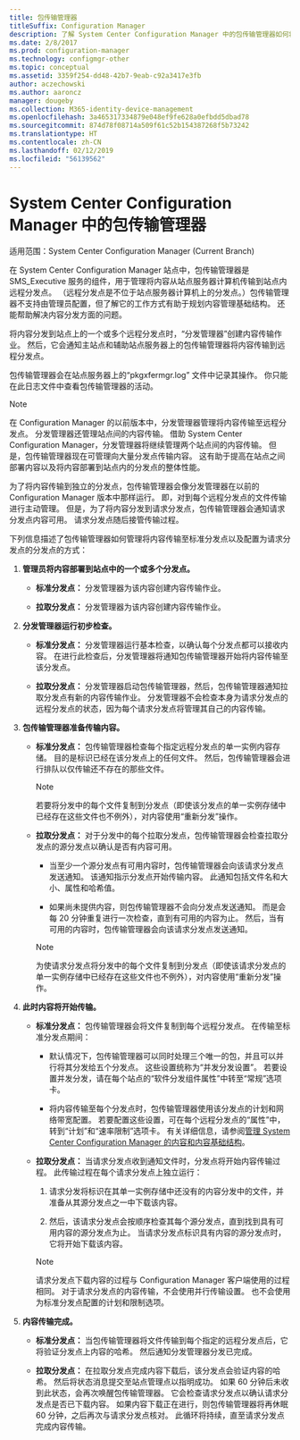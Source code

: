 ```yaml
---
title: 包传输管理器
titleSuffix: Configuration Manager
description: 了解 System Center Configuration Manager 中的包传输管理器如何将内容从站点服务器传输到远程分发点。
ms.date: 2/8/2017
ms.prod: configuration-manager
ms.technology: configmgr-other
ms.topic: conceptual
ms.assetid: 3359f254-dd48-42b7-9eab-c92a3417e3fb
author: aczechowski
ms.author: aaroncz
manager: dougeby
ms.collection: M365-identity-device-management
ms.openlocfilehash: 3a465317334879e048ef9fe628a0efbdd5dbad78
ms.sourcegitcommit: 874d78f08714a509f61c52b154387268f5b73242
ms.translationtype: HT
ms.contentlocale: zh-CN
ms.lasthandoff: 02/12/2019
ms.locfileid: "56139562"
---
```

# <a name="package-transfer-manager-in-system-center-configuration-manager"></a>System Center Configuration Manager 中的包传输管理器

适用范围：System Center Configuration Manager (Current Branch)

在 System Center Configuration Manager 站点中，包传输管理器是 SMS_Executive 服务的组件，用于管理将内容从站点服务器计算机传输到站点内远程分发点。 （远程分发点是不位于站点服务器计算机上的分发点。）包传输管理器不支持由管理员配置，但了解它的工作方式有助于规划内容管理基础结构。 还能帮助解决内容分发方面的问题。


将内容分发到站点上的一个或多个远程分发点时，“分发管理器”创建内容传输作业。 然后，它会通知主站点和辅助站点服务器上的包传输管理器将内容传输到远程分发点。

 包传输管理器会在站点服务器上的“pkgxfermgr.log”  文件中记录其操作。 你只能在此日志文件中查看包传输管理器的活动。  

> [!NOTE]  
>  在 Configuration Manager 的以前版本中，分发管理器管理将内容传输至远程分发点。 分发管理器还管理站点间的内容传输。 借助 System Center Configuration Manager，分发管理器将继续管理两个站点间的内容传输。 但是，包传输管理器现在可管理向大量分发点传输内容。 这有助于提高在站点之间部署内容以及将内容部署到站点内的分发点的整体性能。  

为了将内容传输到独立的分发点，包传输管理器会像分发管理器在以前的 Configuration Manager 版本中那样运行。 即，对到每个远程分发点的文件传输进行主动管理。 但是，为了将内容分发到请求分发点，包传输管理器会通知请求分发点内容可用。 请求分发点随后接管传输过程。  

下列信息描述了包传输管理器如何管理将内容传输至标准分发点以及配置为请求分发点的分发点的方式：
1.  **管理员将内容部署到站点中的一个或多个分发点。**  

    -   **标准分发点：** 分发管理器为该内容创建内容传输作业。  

    -   **拉取分发点：** 分发管理器为该内容创建内容传输作业。  

2.  **分发管理器运行初步检查。**  

    -   **标准分发点：** 分发管理器运行基本检查，以确认每个分发点都可以接收内容。 在进行此检查后，分发管理器将通知包传输管理器开始将内容传输至该分发点。  

    -   **拉取分发点：** 分发管理器启动包传输管理器，然后，包传输管理器通知拉取分发点有新的内容传输作业。 分发管理器不会检查本身为请求分发点的远程分发点的状态，因为每个请求分发点将管理其自己的内容传输。  

3.  **包传输管理器准备传输内容。**  

    -   **标准分发点：** 包传输管理器检查每个指定远程分发点的单一实例内容存储。 目的是标识已经在该分发点上的任何文件。 然后，包传输管理器会进行排队以仅传输还不存在的那些文件。  

        > [!NOTE]  
        >  若要将分发中的每个文件复制到分发点（即使该分发点的单一实例存储中已经存在这些文件也不例外），对内容使用“重新分发”操作。  

    -   **拉取分发点：** 对于分发中的每个拉取分发点，包传输管理器会检查拉取分发点的源分发点以确认是否有内容可用。  

        -   当至少一个源分发点有可用内容时，包传输管理器会向该请求分发点发送通知。 该通知指示分发点开始传输内容。 此通知包括文件名和大小、属性和哈希值。  

        -   如果尚未提供内容，则包传输管理器不会向分发点发送通知。 而是会每 20 分钟重复进行一次检查，直到有可用的内容为止。 然后，当有可用的内容时，包传输管理器会向该请求分发点发送通知。  

        > [!NOTE]  
        >  为使请求分发点将分发中的每个文件复制到分发点（即使该请求分发点的单一实例存储中已经存在这些文件也不例外），对内容使用“重新分发”操作。  

4.  **此时内容将开始传输。**  

    -   **标准分发点：** 包传输管理器会将文件复制到每个远程分发点。 在传输至标准分发点期间：  

        -   默认情况下，包传输管理器可以同时处理三个唯一的包，并且可以并行将其分发给五个分发点。 这些设置统称为“并发分发设置”。 若要设置并发分发，请在每个站点的“软件分发组件属性”中转至“常规”选项卡。  

        -   将内容传输至每个分发点时，包传输管理器使用该分发点的计划和网络带宽配置。 若要配置这些设置，可在每个远程分发点的“属性”中，转到“计划”和“速率限制”选项卡。 有关详细信息，请参阅[管理 System Center Configuration Manager 的内容和内容基础结构](../../../core/servers/deploy/configure/manage-content-and-content-infrastructure.md)。  

    -   **拉取分发点：** 当请求分发点收到通知文件时，分发点将开始内容传输过程。 此传输过程在每个请求分发点上独立运行：  

        1.   请求分发将标识在其单一实例存储中还没有的内容分发中的文件，并准备从其源分发点之一中下载该内容。  

        2.   然后，该请求分发点会按顺序检查其每个源分发点，直到找到具有可用内容的源分发点为止。 当请求分发点标识具有内容的源分发点时，它将开始下载该内容。  

        > [!NOTE]  
        >  请求分发点下载内容的过程与 Configuration Manager 客户端使用的过程相同。 对于请求分发点的内容传输，不会使用并行传输设置。 也不会使用为标准分发点配置的计划和限制选项。  

5.  **内容传输完成。**  

    -   **标准分发点：** 当包传输管理器将文件传输到每个指定的远程分发点后，它将验证分发点上内容的哈希。 然后通知分发管理器分发已完成。  

    -   **拉取分发点：** 在拉取分发点完成内容下载后，该分发点会验证内容的哈希。 然后将状态消息提交至站点管理点以指明成功。 如果 60 分钟后未收到此状态，会再次唤醒包传输管理器。 它会检查请求分发点以确认请求分发点是否已下载内容。 如果内容下载正在进行，则包传输管理器将再休眠 60 分钟，之后再次与请求分发点核对。 此循环将持续，直至请求分发点完成内容传输。  
